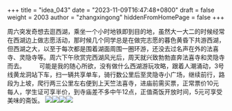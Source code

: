 +++
title = "idea_043"
date = "2023-11-09T16:47:48+0800"
draft = false
weight = 2003
author = "zhangxingong"
hiddenFromHomePage = false
+++

周六突发奇想去逛西湖，乘坐一个小时地铁即到目的地，虽然大一大二的时候经常在西湖边上做志愿活动，那时候几个同学总是在做完志愿的暮色黄昏下共游西湖，但西湖之大，以至于每次都是围着湖面周围一圈环游，还没去过名声在外的法喜寺、灵隐寺等。周六下午欣赏完西湖风光后，周天就兴致勃勃直奔法喜寺和灵隐寺而去。
  可能是我的随心所欲，没有做什么西湖游玩攻略，跟着人潮涌动，3号线黄龙洞站下车，扫一辆共享单车，骑行数公里后至灵隐寺小广场，继续前行，路段为上坡，爬行两三公里左右便到上天竺法喜寺，进庙前需买票，正常票价10元每人，学生证可享半价，到寺庙差不多中午12点，正值斋饭开放时间，5元可享受美味的斋饭。
<gallery>![](https://zhangxingong.fun//photo/2019-05-07%20%e5%8c%bf%e5%90%8d.jpg)![](https://zhangxingong.fun//photo/2020-04-28%20%e6%87%92%e7%8c%ab.jpg)![](https://zhangxingong.fun//photo/2022-09-10%20%e6%98%9f%e7%a9%ba%e6%b2%b9%e5%a2%a8.jpg)![](https://zhangxingong.fun//photo/2023-09-18%20%e5%8c%bf%e5%90%8d.jpg)</gallery>
